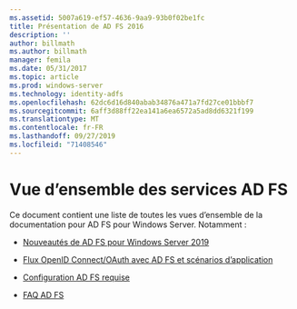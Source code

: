 ```yaml
---
ms.assetid: 5007a619-ef57-4636-9aa9-93b0f02be1fc
title: Présentation de AD FS 2016
description: ''
author: billmath
ms.author: billmath
manager: femila
ms.date: 05/31/2017
ms.topic: article
ms.prod: windows-server
ms.technology: identity-adfs
ms.openlocfilehash: 62dc6d16d840abab34876a471a7fd27ce01bbbf7
ms.sourcegitcommit: 6aff3d88ff22ea141a6ea6572a5ad8dd6321f199
ms.translationtype: MT
ms.contentlocale: fr-FR
ms.lasthandoff: 09/27/2019
ms.locfileid: "71408546"
---
```

# <a name="ad-fs-overview"></a>Vue d’ensemble des services AD FS



Ce document contient une liste de toutes les vues d’ensemble de la documentation pour AD FS pour Windows Server. Notamment :
  
  
  
* [Nouveautés de AD FS pour Windows Server 2019](../ad-fs/overview/whats-new-active-directory-federation-services-windows-server.md)  
  
* [Flux OpenID Connect/OAuth avec AD FS et scénarios d’application](../ad-fs/overview/ad-fs-openid-connect-oauth-flows-scenarios.md) 

* [Configuration AD FS requise](../ad-fs/overview/AD-FS-2016-Requirements.md)

* [FAQ AD FS](../ad-fs/overview/AD-FS-FAQ.md)

  
  

